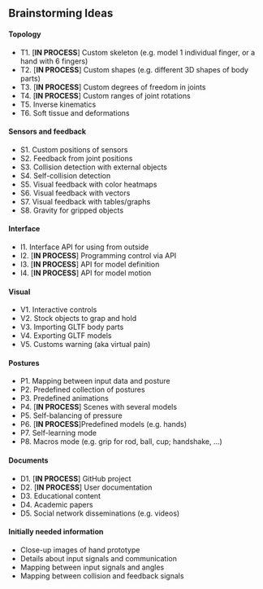 ## Brainstorming Ideas

#### Topology
* T1. [**IN PROCESS**] Custom skeleton (e.g. model 1 individual finger, or a hand with 6 fingers)
* T2. [**IN PROCESS**] Custom shapes (e.g. different 3D shapes of body parts)
* T3. [**IN PROCESS**] Custom degrees of freedom in joints
* T4. [**IN PROCESS**] Custom ranges of joint rotations
* T5. Inverse kinematics
* T6. Soft tissue and deformations

#### Sensors and feedback
* S1. Custom positions of sensors
* S2. Feedback from joint positions
* S3. Collision detection with external objects
* S4. Self-collision detection
* S5. Visual feedback with color heatmaps
* S6. Visual feedback with vectors
* S7. Visual feedback with tables/graphs
* S8. Gravity for gripped objects

#### Interface
* I1. Interface API for using from outside
* I2. [**IN PROCESS**] Programming control via API
* I3. [**IN PROCESS**] API for model definition
* I4. [**IN PROCESS**] API for model motion

#### Visual
* V1. Interactive controls
* V2. Stock objects to grap and hold
* V3. Importing GLTF body parts
* V4. Exporting GLTF models
* V5. Customs warning (aka virtual pain)

#### Postures
* P1. Mapping between input data and posture
* P2. Predefined collection of postures
* P3. Predefined animations
* P4. [**IN PROCESS**] Scenes with several models
* P5. Self-balancing of pressure
* P6. [**IN PROCESS**]Predefined models (e.g. hands)
* P7. Self-learning mode
* P8. Macros mode (e.g. grip for rod, ball, cup; handshake, ...)

#### Documents
* D1. [**IN PROCESS**] GitHub project
* D2. [**IN PROCESS**] User documentation
* D3. Educational content
* D4. Academic papers
* D5. Social network disseminations (e.g. videos)

#### Initially needed information
* Close-up images of hand prototype
* Details about input signals and communication
* Mapping between input signals and angles
* Mapping between collision and feedback signals